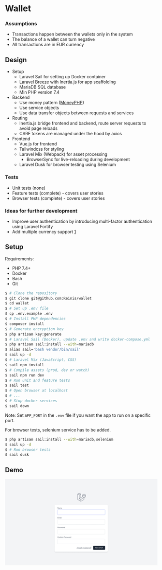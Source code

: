 # Wallet

### Assumptions

- Transactions happen between the wallets only in the system
- The balance of a wallet can turn negative
- All transactions are in EUR currency

## Design

- Setup
    - Laravel Sail for setting up Docker container
    - Laravel Breeze with Inertia.js for app scaffolding
    - MariaDB SQL database
    - Min PHP version 7.4
- Backend
    - Use money pattern ([MoneyPHP][moneyphp])
    - Use service objects
    - Use data transfer objects between requests and services
- Routing
    - Inertia.js bridge frontend and backend, route server requests to avoid page reloads
    - CSRF tokens are managed under the hood by axios
- Frontend
    - Vue.js for frontend
    - Tailwindcss for styling
    - Laravel Mix (Webpack) for asset processing
        - BrowserSync for live-reloading during development
    - Laravel Dusk for browser testing using Selenium

[moneyphp]: http://moneyphp.org/

### Tests

- Unit tests (none)
- Feature tests (complete) - covers user stories
- Browser tests (complete) - covers user stories

### Ideas for further development

- Improve user authentication by introducing multi-factor authentication using Laravel Fortify
- Add multiple currency support [1]

[1]: https://moneyphp.org/en/stable/features/currency-conversion.html

## Setup

Requirements:
- PHP 7.4+
- Docker
- Bash
- Git

```bash
$ # Clone the repository
$ git clone git@github.com:Reinis/wallet
$ cd wallet
$ # Set up .env file
$ cp .env.example .env
$ # Install PHP dependencies
$ composer install
$ # Generate encryption key
$ php artisan key:generate
$ # Laravel Sail (Docker), update .env and write docker-compose.yml
$ php artisan sail:install --with=mariadb
$ alias sail='bash vendor/bin/sail'
$ sail up -d
$ # Laravel Mix (JavaScript, CSS)
$ sail npm install
$ # Compile assets (prod, dev or watch)
$ sail npm run dev
$ # Run unit and feature tests
$ sail test
$ # Open browser at localhost
$ # ...
$ # Stop docker services
$ sail down
```

Note: Set `APP_PORT` in the `.env` file if you want the app to run on a specific port.

For browser tests, selenium service has to be added.

```bash
$ php artisan sail:install --with=mariadb,selenium
$ sail up -d
$ # Run browser tests
$ sail dusk
```

## Demo

![Wallet demo](wallet-demo.gif)
